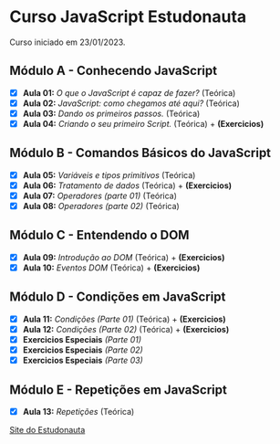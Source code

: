 # Curso JavaScript Estudonauta

Curso iniciado em 23/01/2023.

## Módulo A - Conhecendo JavaScript 

- [x] **Aula 01:** _O que o JavaScript é capaz de fazer?_  (Teórica)
- [x] **Aula 02:** _JavaScript: como chegamos até aqui?_ (Teórica)
- [x] **Aula 03:** _Dando os primeiros passos._ (Teórica)
- [x] **Aula 04:** _Criando o seu primeiro Script._ (Teórica) + **(Exercicios)**

## Módulo B - Comandos Básicos do JavaScript

- [x] **Aula 05:** _Variáveis e tipos primitivos_ (Teórica)
- [x] **Aula 06:** _Tratamento de dados_ (Teórica) + **(Exercicios)**
- [x] **Aula 07:** _Operadores (parte 01)_ (Teórica)
- [x] **Aula 08:** _Operadores (parte 02)_ (Teórica)

## Módulo C - Entendendo o DOM

- [x] **Aula 09:** _Introdução ao DOM_ (Teórica) + **(Exercicios)**
- [x] **Aula 10:** _Eventos DOM_ (Teórica) + **(Exercicios)**

## Módulo D - Condições em JavaScript

- [x] **Aula 11:** _Condições (Parte 01)_ (Teórica) + **(Exercicios)**
- [x] **Aula 12:** _Condições (Parte 02)_ (Teórica) + **(Exercicios)**
- [x] **Exercicios Especiais** _(Parte 01)_
- [x] **Exercicios Especiais** _(Parte 02)_
- [x] **Exercicios Especiais** _(Parte 03)_

## Módulo E - Repetições em JavaScript

- [x] **Aula 13:** _Repetições_ (Teórica)

[Site do Estudonauta](https://www.estudonauta.com/)
